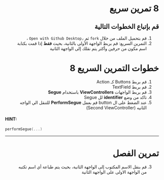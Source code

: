 <div dir="rtl">

#  8 تمرين سريع

##  قم بإتباع الخطوات التالية

1. قم بتحميل الملف من خلال `fork` ثم `Open with Github Desktop٫` ، 
2. التمرين السريع: قم بربط الواجهة الأولى بالثانية، بحيث **فقط** إذا قمت بكتابة اسم مكون من حرفين وأكثر يتم نقلك إلى الواجهة الثانية

# خطوات التمرين السريع 8
1. قم بربط Buttons كـ Action 
2. قم بربط TextField 
3. قم بربط الواجهات **ViewControllers** باستخدام **Segue**
4. تاكد من وضع **identifier**  لل Segue
5. عند الضغط على ال button قم بعمل **PerformSegue** للتنقل الي الواجه الثانيه (Second ViewController)

<div dir="ltr">


#### **HINT**:
```Swift
performSegue(...)
```

</div>

---
# تمرين الفصل
3. قم بنقل الاسم المكتوب إلى الواجهة الثانية، بحيث يتم طباعة أي اسم تكتبه من الواجهة الاولى على الواجهة الثانية 
</div>
